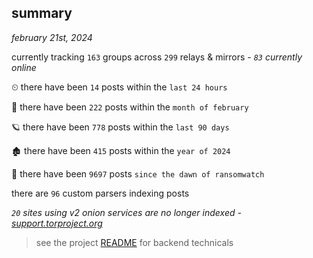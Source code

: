 
## summary
_february 21st, 2024_

currently tracking `163` groups across `299` relays & mirrors - _`83` currently online_

⏲ there have been `14` posts within the `last 24 hours`

🦈 there have been `222` posts within the `month of february`

🪐 there have been `778` posts within the `last 90 days`

🏚 there have been `415` posts within the `year of 2024`

🦕 there have been `9697` posts `since the dawn of ransomwatch`

there are `96` custom parsers indexing posts

_`20` sites using v2 onion services are no longer indexed - [support.torproject.org](https://support.torproject.org/onionservices/v2-deprecation/)_

> see the project [README](https://github.com/joshhighet/ransomwatch#ransomwatch--) for backend technicals

